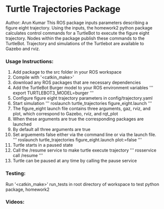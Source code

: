# Turtle Trajectories Package
Author: Arun Kumar
This ROS package inputs parameters describing a figure eight trajectory. Using the inputs, the homework2 python package calculates control commands for a TurtleBot to execute the figure eight trajectory. Nodes within the package publish these commands to the TurtleBot. Trajectory and simulations of the Turtlebot are available to Gazebo and rviz.

### Usage Instructions:
1. Add package to the src folder in your ROS workspace
1. Compile with '<catkin_make>'
 1. download any ROS packages that are necessary dependencies
1. Add the TurtleBot Burger model to your ROS environment variables
'''
export TURTLEBOT3_MODEL=burger
'''
1. Configure figure eight trajectory parameters in config/trajectory.yaml
1. Start simulation
'''
roslaunch turtle_trajectories figure_eight.launch
'''
 1. The figure_eight launch file contains three arguments, gaz, rviz, and plot, which correspond to Gazebo, rviz, and rqt_plot
 1. When these arguments are true the corresponding packages are launched
 1. By default all three arguments are true
 1. Set arguements false either via the command line or via the launch file.
'''
roslaunch turtle_trajectories figure_eight.launch plot:=false
'''
1. Turtle starts in a paused state
1. Call the /resume service to make turtle execute trajectory
'''
rosservice call /resume
'''
 1. Turtle can be paused at any time by calling the pause service

### Testing:
Run '<catkin_make>' run_tests in root directory of workspace to test python package, homework2

### Videos: